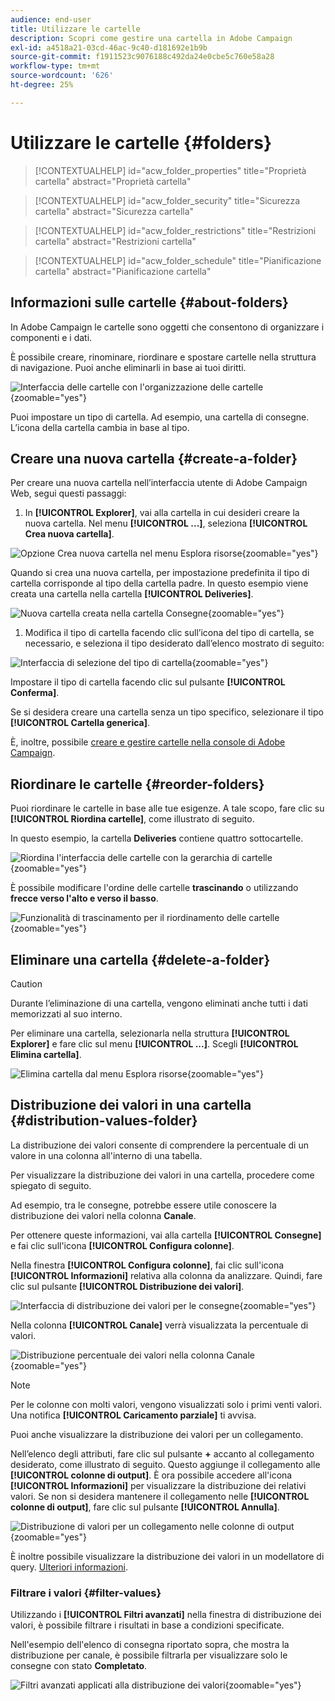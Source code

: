 ```yaml
---
audience: end-user
title: Utilizzare le cartelle
description: Scopri come gestire una cartella in Adobe Campaign
exl-id: a4518a21-03cd-46ac-9c40-d181692e1b9b
source-git-commit: f1911523c9076188c492da24e0cbe5c760e58a28
workflow-type: tm+mt
source-wordcount: '626'
ht-degree: 25%

---
```


# Utilizzare le cartelle {#folders}

>[!CONTEXTUALHELP]
>id="acw_folder_properties"
>title="Proprietà cartella"
>abstract="Proprietà cartella"

>[!CONTEXTUALHELP]
>id="acw_folder_security"
>title="Sicurezza cartella"
>abstract="Sicurezza cartella"

>[!CONTEXTUALHELP]
>id="acw_folder_restrictions"
>title="Restrizioni cartella"
>abstract="Restrizioni cartella"

>[!CONTEXTUALHELP]
>id="acw_folder_schedule"
>title="Pianificazione cartella"
>abstract="Pianificazione cartella"

## Informazioni sulle cartelle {#about-folders}

In Adobe Campaign le cartelle sono oggetti che consentono di organizzare i componenti e i dati.

È possibile creare, rinominare, riordinare e spostare cartelle nella struttura di navigazione. Puoi anche eliminarli in base ai tuoi diritti.

![Interfaccia delle cartelle con l&#39;organizzazione delle cartelle](assets/folders.png){zoomable="yes"}

Puoi impostare un tipo di cartella. Ad esempio, una cartella di consegne. L’icona della cartella cambia in base al tipo.

## Creare una nuova cartella {#create-a-folder}

Per creare una nuova cartella nell’interfaccia utente di Adobe Campaign Web, segui questi passaggi:

1. In **[!UICONTROL Explorer]**, vai alla cartella in cui desideri creare la nuova cartella. Nel menu **[!UICONTROL ...]**, seleziona **[!UICONTROL Crea nuova cartella]**.

![Opzione Crea nuova cartella nel menu Esplora risorse](assets/folder_create.png){zoomable="yes"}

Quando si crea una nuova cartella, per impostazione predefinita il tipo di cartella corrisponde al tipo della cartella padre. In questo esempio viene creata una cartella nella cartella **[!UICONTROL Deliveries]**.

![Nuova cartella creata nella cartella Consegne](assets/folder_new.png){zoomable="yes"}

1. Modifica il tipo di cartella facendo clic sull’icona del tipo di cartella, se necessario, e seleziona il tipo desiderato dall’elenco mostrato di seguito:

![Interfaccia di selezione del tipo di cartella](assets/folder_type.png){zoomable="yes"}

Impostare il tipo di cartella facendo clic sul pulsante **[!UICONTROL Conferma]**.

Se si desidera creare una cartella senza un tipo specifico, selezionare il tipo **[!UICONTROL Cartella generica]**.

È, inoltre, possibile [creare e gestire cartelle nella console di Adobe Campaign](https://experienceleague.adobe.com/it/docs/campaign/campaign-v8/config/configuration/folders-and-views).

## Riordinare le cartelle {#reorder-folders}

Puoi riordinare le cartelle in base alle tue esigenze. A tale scopo, fare clic su **[!UICONTROL Riordina cartelle]**, come illustrato di seguito.

In questo esempio, la cartella **Deliveries** contiene quattro sottocartelle.

![Riordina l&#39;interfaccia delle cartelle con la gerarchia di cartelle](assets/folder-reorder.png){zoomable="yes"}

È possibile modificare l&#39;ordine delle cartelle **trascinando** o utilizzando **frecce verso l&#39;alto e verso il basso**.

![Funzionalità di trascinamento per il riordinamento delle cartelle](assets/folder-draganddrop.png){zoomable="yes"}

## Eliminare una cartella {#delete-a-folder}

>[!CAUTION]
>
>Durante l’eliminazione di una cartella, vengono eliminati anche tutti i dati memorizzati al suo interno.

Per eliminare una cartella, selezionarla nella struttura **[!UICONTROL Explorer]** e fare clic sul menu **[!UICONTROL ...]**. Scegli **[!UICONTROL Elimina cartella]**.

![Elimina cartella dal menu Esplora risorse](assets/folder_delete.png){zoomable="yes"}

## Distribuzione dei valori in una cartella {#distribution-values-folder}

La distribuzione dei valori consente di comprendere la percentuale di un valore in una colonna all&#39;interno di una tabella.

Per visualizzare la distribuzione dei valori in una cartella, procedere come spiegato di seguito.

Ad esempio, tra le consegne, potrebbe essere utile conoscere la distribuzione dei valori nella colonna **Canale**.

Per ottenere queste informazioni, vai alla cartella **[!UICONTROL Consegne]** e fai clic sull&#39;icona **[!UICONTROL Configura colonne]**.

Nella finestra **[!UICONTROL Configura colonne]**, fai clic sull&#39;icona **[!UICONTROL Informazioni]** relativa alla colonna da analizzare. Quindi, fare clic sul pulsante **[!UICONTROL Distribuzione dei valori]**.

![Interfaccia di distribuzione dei valori per le consegne](assets/values_deliveries.png){zoomable="yes"}

Nella colonna **[!UICONTROL Canale]** verrà visualizzata la percentuale di valori.

![Distribuzione percentuale dei valori nella colonna Canale](assets/values_percentage.png){zoomable="yes"}

>[!NOTE]
>
>Per le colonne con molti valori, vengono visualizzati solo i primi venti valori. Una notifica **[!UICONTROL Caricamento parziale]** ti avvisa.

Puoi anche visualizzare la distribuzione dei valori per un collegamento.

Nell’elenco degli attributi, fare clic sul pulsante **+** accanto al collegamento desiderato, come illustrato di seguito. Questo aggiunge il collegamento alle **[!UICONTROL colonne di output]**. È ora possibile accedere all&#39;icona **[!UICONTROL Informazioni]** per visualizzare la distribuzione dei relativi valori. Se non si desidera mantenere il collegamento nelle **[!UICONTROL colonne di output]**, fare clic sul pulsante **[!UICONTROL Annulla]**.

![Distribuzione di valori per un collegamento nelle colonne di output](assets/values_link.png){zoomable="yes"}

È inoltre possibile visualizzare la distribuzione dei valori in un modellatore di query. [Ulteriori informazioni](../query/build-query.md#distribution-of-values-in-a-query).

### Filtrare i valori {#filter-values}

Utilizzando i **[!UICONTROL Filtri avanzati]** nella finestra di distribuzione dei valori, è possibile filtrare i risultati in base a condizioni specificate.

Nell&#39;esempio dell&#39;elenco di consegna riportato sopra, che mostra la distribuzione per canale, è possibile filtrarla per visualizzare solo le consegne con stato **Completato**.

![Filtri avanzati applicati alla distribuzione dei valori](assets/values_filter.png){zoomable="yes"}